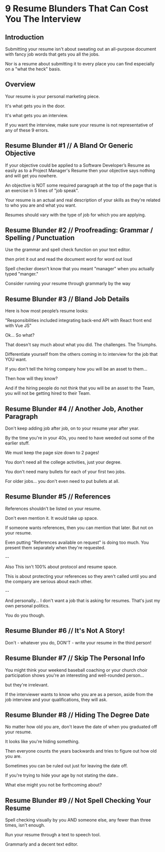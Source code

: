 # 9 Resume Blunders That Can Cost You The Interview

## Introduction

Submitting your resume isn't about sweating out an all-purpose document with fancy job words that gets you all the jobs.

Nor is a resume about submitting it to every place you can find especially on a "what the heck" basis.

## Overview

Your resume is your personal marketing piece.

It's what gets you in the door.

It's what gets you an interview.

If you want the interview, make sure your resume is not representative of any of these 9 errors.

## Resume Blunder #1 // A Bland Or Generic Objective

If your objective could be applied to a Software Developer’s Resume as easily as to a Project Manager's Resume then your objective says nothing and will get you nowhere.

An objective is NOT some required paragraph at the top of the page that is an exercise in 5 lines of "job speak".

Your resume is an actual and real description of your skills as they're related to who you are and what you want.

Resumes should vary with the type of job for which you are applying. 

## Resume Blunder #2 // Proofreading: Grammar / Spelling / Punctuation

Use the grammar and spell check function on your text editor.

 then print it out and read the document word for word out loud

Spell checker doesn't know that you meant "manager" when you actually typed "manger."

Consider running your resume through grammarly by the way

## Resume Blunder #3 // Bland Job Details

Here is how most people’s resume looks: 

"Responsibilities included integrating back-end API with React front end with Vue JS"

Ok... So what?

That doesn't say much about what you did. The challenges. The Triumphs.

Differentiate yourself from the others coming in to interview for the job that YOU want.

If you don't tell the hiring company how you will be an asset to them...

Then how will they know? 

And if the hiring people do not think that you will be an asset to the Team, you will not be getting hired to their Team.

## Resume Blunder #4 // Another Job, Another Paragraph

Don't keep adding job after job, on to your resume year after year.

By the time you're in your 40s, you need to have weeded out some of the earlier stuff. 

We must keep the page size down to 2 pages!

You don't need all the college activities, just your degree.

You don't need many bullets for each of your first two jobs. 

For older jobs... you don't even need to put bullets at all. 

## Resume Blunder #5 // References

References shouldn't be listed on your resume. 

Don't even mention it. It would take up space.

If someone wants references, then you can mention that later. But not on your resume.

Even putting "References available on request" is doing too much. You present them separately when they're requested. 

--

Also This isn't 100% about protocol and resume space.

This is about protecting your references so they aren't called until you and the company are serious about each other. 

--

And personally... I don't want a job that is asking for resumes. That's just my own personal politics. 

You do you though.

## Resume Blunder #6 // It's Not A Story!

Don't - whatever you do, DON'T - write your resume in the third person! 

## Resume Blunder #7 // Skip The Personal Info

You might think your weekend baseball coaching or your church choir participation shows you're an interesting and well-rounded person...

but they're irrelevant.

If the interviewer wants to know who you are as a person, aside from the job interview and your qualifications, they will ask. 

## Resume Blunder #8 // Hiding The Degree Date

No matter how old you are, don't leave the date of when you graduated off your resume.

It looks like you're hiding something.

Then everyone counts the years backwards and tries to figure out how old you are.

Sometimes you can be ruled out just for leaving the date off.

If you're trying to hide your age by not stating the date..

What else might you not be forthcoming about? 

## Resume Blunder #9 // Not Spell Checking Your Resume

Spell checking visually by you AND someone else, any fewer than three times, isn't enough.

Run your resume through a text to speech tool.

Grammarly and a decent text editor.
